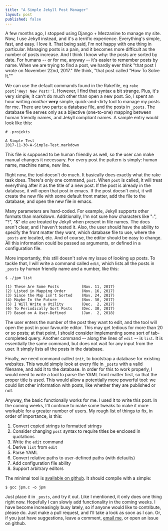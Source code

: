 ```yaml
---
title: "A Simple Jekyll Post Manager"
layout: post
published: false
---
```


A few months ago, I stopped using Django + Mezzanine to manage my site. Now, I use Jekyll instead, and it's a terrific experience. Everything's simple, fast, and easy. I love it. That being said, I'm not happy with one thing in particular. Managing posts is a pain, and it becomes more difficult as the number of posts increase. And I think I know why: the posts are sorted by date. For humans -- or for me, anyway -- it's easier to remember posts by name. When we are trying to find a post, we hardly ever think "that post I wrote on November 22nd, 2017." We think, "that post called "How To Solve It.""

We can use the default commands found in the Rakefile, eg `rake post['Hey! New Post!']`. However, I find that syntax a bit strange. Plus, it's very simple; it can't do much other than open a new post. So, I spent an hour writing *another* **very** simple, quick-and-dirty tool to manage my posts for me. There are two parts: a database file, and the posts in `_posts`. The database file serves only as a bijective (one-to-one) mapping between human friendly names, and Jekyll compliant names. A sample entry would look like this:

    # .projekts

	A Simple Test
	2017-11-30-A-Simple-Test.markdown
	
This file is supposed to be human friendly as well, so the user can make manual changes it necessary. For every post the pattern is simply: human name, machine name, new line.

Right now, the tool doesn't do much. It basically does exactly what the rake task does. There's only one command, `post`. When `post` is called, it will treat everything after it as the title of a new post. If the post is already in the database, it will open that post in emacs. If the post doesn't exist, it will create the new file with some default front matter, add the file to the database, and open the new file in emacs. 

Many parameters are hard-coded. For example, Jekyll supports other formats than markdown. Additionally, I'm not sure how characters like ":", "?", "&" etc are treated by Jekyll when present in file names. The docs aren't clear, and I haven't tested it. Also, the user should have the ability to specify the front matter they want, which database file to use, where the `_posts` are located, etc. And of course, the editor should be easy to change. All this information could be passed as arguments, or defined in a configuration file. 

More importantly, this still doesn't solve my issue of looking up posts. To tackle that, I will write a command called `edit`, which lists all the posts in `_posts` by human friendly name and a number, like this:

    $ ./jpm list
	
	(1) These Are Some Posts          (Nov. 11, 2017)
	(2) Listed in Mapping Order       (Nov. 16, 2017)
	(3) Since the Map isn't Sorted    (Nov. 24, 2017)
	(4) Maybe In the Future           (Nov. 30, 2017)
	(5) I Will Write a Utility        (Dec.  2, 2017) 
	(6) To Periodically Sort Posts    (Dec. 30, 2017)
	(7) Based on A User-Defined       (Jan.  2, 2018)

The user enters the number of the post they want to edit, and the tool will open the post in your favourite editor. This may get tedious for more than 20 or so posts; at that point, I should consider implementing some sort of tab-completed query. Another command -- along the lines of `edit` -- is `list`. It is essentially the same command, but does not wait for any input from the user. It simply lists all the posts in the database.

Finally, we need command called `init`, to bootstrap a database for existing websites. This would simply look at every file in `_posts` with a valid filename, and add it to the database. In order for this to work properly, I would need to write a tool to parse the YAML front matter first, so that the proper title is used. This would allow a potentially more powerful tool: we could list other information with posts, like whether they are published or not. 

Anyway, the basic functionally works for me. I used it to write this post. In the coming weeks, I'll continue to make some tweaks to make it more workable for a greater number of users. My rough list of things to fix, in order of importance, is this:

1. Convert copied strings to formatted strings
2. Consider changing `post` syntax to require titles be enclosed in quotations
3. Write the `edit` command 
4. Derive `list` from `edit`
5. Parse YAML
6. Convert relative paths to user-defined paths (with defaults)
7. Add configuration file ability
8. Support arbitrary editors

The minimal tool is [available on github](https://github.com/avery-laird/jpm). It should compile with a simple: 

    $ gcc jpm.c -o jpm

Just place it in `_posts`, and try it out. Like I mentioned, it only does one thing right now. Hopefully I can slowly add functionality in the coming weeks. I have become increasingly busy lately, so if anyone would like to contribute, please do. Just make a pull request, and I'll take a look as soon as I can. Or, if you just have suggestions, leave a comment, [email me](mailto:laird.avery@gmail.com), or open an issue on github.


